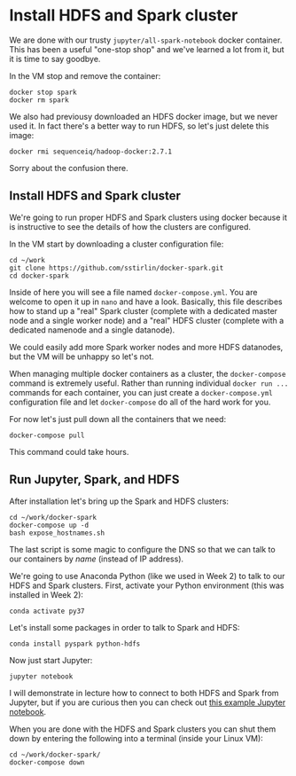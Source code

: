 # Install HDFS and Spark cluster

We are done with our trusty `jupyter/all-spark-notebook` docker container.  This
has been a useful "one-stop shop" and we've learned a lot from it, but it is time
to say goodbye.

In the VM stop and remove the container:
```
docker stop spark
docker rm spark
```

We also had previousy downloaded an HDFS docker image, but we never used it.
In fact there's a better way to run HDFS, so let's just delete this image:
```
docker rmi sequenceiq/hadoop-docker:2.7.1
```

Sorry about the confusion there.


## Install HDFS and Spark cluster

We're going to run proper HDFS and Spark clusters using docker because
it is instructive to see the details of how the clusters are configured.

In the VM start by downloading a cluster configuration file:
```
cd ~/work
git clone https://github.com/sstirlin/docker-spark.git
cd docker-spark
```

Inside of here you will see a file named `docker-compose.yml`.  You are
welcome to open it up in `nano` and have a look.  Basically, this file
describes how to stand up a "real" Spark cluster (complete with a dedicated
master node and a single worker node) and a "real" HDFS
cluster (complete with a dedicated namenode and a single datanode).

We could easily add more Spark worker nodes and more HDFS datanodes, but
the VM will be unhappy so let's not.

When managing multiple docker containers as a cluster, the `docker-compose`
command is extremely useful.  Rather than running individual `docker run ...`
commands for each container, you can just create a `docker-compose.yml` configuration
file and let `docker-compose` do all of the hard work for you.

For now let's just pull down all the containers that we need:
```
docker-compose pull
```
This command could take hours.


## Run Jupyter, Spark, and HDFS

After installation let's bring up the Spark and HDFS clusters:
```
cd ~/work/docker-spark
docker-compose up -d
bash expose_hostnames.sh
```
The last script is some magic to configure the DNS so that
we can talk to our containers by *name* (instead of IP address).

We're going to use Anaconda Python (like we used in Week 2) to talk to
our HDFS and Spark clusters.  First, activate your Python environment
(this was installed in Week 2):
```
conda activate py37
```

Let's install some packages in order to talk to Spark and HDFS:
```
conda install pyspark python-hdfs
```

Now just start Jupyter:
```
jupyter notebook
```

I will demonstrate in lecture how to connect to both HDFS and Spark from Jupyter, but if
you are curious then you can check out [this example Jupyter notebook](hello_world_spark.ipynb).

When you are done with the HDFS and Spark clusters you can shut them down by entering the following
into a terminal (inside your Linux VM):
```
cd ~/work/docker-spark/
docker-compose down
```
